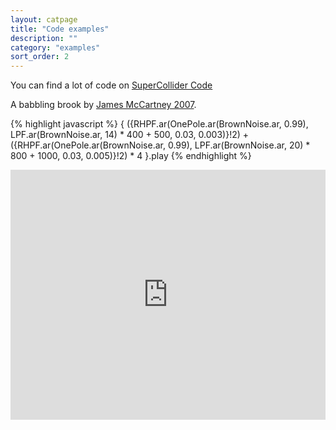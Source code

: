 ```yaml
---
layout: catpage
title: "Code examples"
description: ""
category: "examples"
sort_order: 2
---
```


You can find a lot of code on [SuperCollider Code](http://sccode.org)


A babbling brook by [James McCartney 2007](http://www.listarc.bham.ac.uk/lists/sc-users-2007/msg02698.html).

{% highlight javascript %}
{
({RHPF.ar(OnePole.ar(BrownNoise.ar, 0.99), LPF.ar(BrownNoise.ar, 14)
		* 400 + 500, 0.03, 0.003)}!2)
	+ ({RHPF.ar(OnePole.ar(BrownNoise.ar, 0.99), LPF.ar(BrownNoise.ar, 20)
	* 800 + 1000, 0.03, 0.005)}!2)
	* 4
}.play
{% endhighlight %}

<iframe width="100%" height="400" scrolling="no" frameborder="no" src="https://w.soundcloud.com/player/?visual=true&url=http%3A%2F%2Fapi.soundcloud.com%2Fgroups%2F3574&show_artwork=true">hello</iframe>

